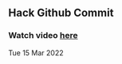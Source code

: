 
 ## Hack Github Commit 
 ### Watch video <a href="https://www.youtube.com">here</a> 
 Tue 15 Mar 2022 
